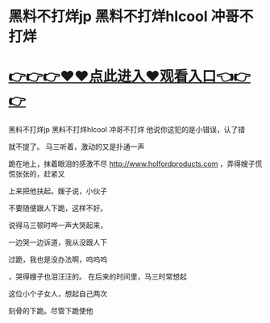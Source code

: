 # 黑料不打烊jp 黑料不打烊hlcool 冲哥不打烊

# <a href="https://github.com/bitezs/bite/issues/1">👉👉👉♥♥点此进入♥观看入口👈👉👉</a>

黑料不打烊jp 黑料不打烊hlcool 冲哥不打烊
他说你这犯的是小错误，认了错

就不提了。
马三听着，激动的又是扑通一声

跪在地上，抹着眼泪的感激不尽
http://www.holfordproducts.com
，弄得嫂子慌慌张张的，赶紧又

上来把他扶起。嫂子说，小伙子

不要随便跟人下跪，这样不好。

说得马三顿时哗一声大哭起来，

一边哭一边诉道，我从没跟人下

过跪，我也是没办法啊，呜呜呜

，哭得嫂子也泪汪汪的。
在后来的时间里，马三时常想起

这位小个子女人，想起自己两次

刻骨的下跪。尽管下跪使他
